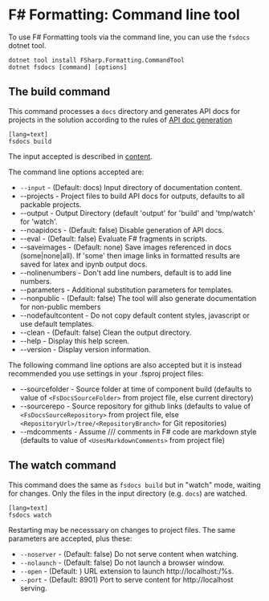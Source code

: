 ﻿F# Formatting: Command line tool
================================

To use F# Formatting tools via the command line, you can use the `fsdocs` dotnet tool.

    dotnet tool install FSharp.Formatting.CommandTool
    dotnet fsdocs [command] [options]

The build command
----------------------------

This command processes a `docs` directory and generates API docs for projects in the solution according to the
rules of [API doc generation](apidocs.html)

    [lang=text]
    fsdocs build

The input accepted is described in [content](content.html).

The command line options accepted are:

  * `--input` - (Default: docs) Input directory of documentation content.
  * --projects - Project files to build API docs for outputs, defaults to all packable projects.
  * --output     -         Output Directory (default 'output' for 'build' and 'tmp/watch' for 'watch'.
  * --noapidocs   -        (Default: false) Disable generation of API docs.
  * --eval         -       (Default: false) Evaluate F# fragments in scripts.
  * --saveimages    -      (Default: none) Save images referenced in docs (some|none|all). If 'some' then image links in formatted results are saved for latex and ipynb output docs.
  * --nolinenumbers   -    Don't add line numbers, default is to add line numbers.
  * --parameters        -  Additional substitution parameters for templates.
  * --nonpublic       -    (Default: false) The tool will also generate documentation for non-public members
  * --nodefaultcontent  -  Do not copy default content styles, javascript or use default templates.
  * --clean             -  (Default: false) Clean the output directory.
  * --help              -  Display this help screen.
  * --version           -  Display version information.

The following command line options are also accepted but it is instead recommended you use
settings in your .fsproj project files:
  * --sourcefolder   -     Source folder at time of component build (defaults to value of `<FsDocsSourceFolder>` from project file, else current directory)
  * --sourcerepo     -     Source repository for github links (defaults to value of `<FsDocsSourceRepository>` from project file, else `<RepositoryUrl>/tree/<RepositoryBranch>` for Git repositories)
  * --mdcomments       -   Assume /// comments in F# code are markdown style (defaults to value of `<UsesMarkdownComments>` from project file)

The watch command
----------------------------

This command does the same as `fsdocs build` but in "watch" mode, waiting for changes. Only the files in the input
directory (e.g. `docs`) are watched.

    [lang=text]
    fsdocs watch

 Restarting may be necesssary on changes to project files. The same parameters are accepted, plus these:

  * `--noserver` - (Default: false) Do not serve content when watching.
  * `--nolaunch` - (Default: false) Do not launch a browser window.
  * `--open` - (Default: ) URL extension to launch http://localhost:<port>/%s.
  * `--port` - (Default: 8901) Port to serve content for http://localhost serving.



